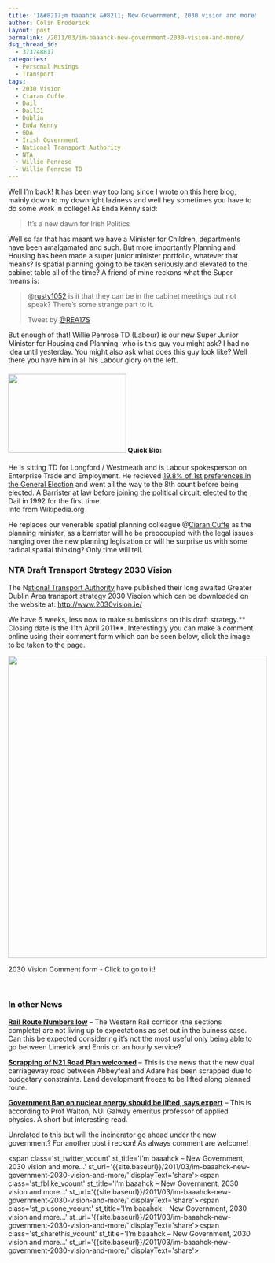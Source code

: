 ```yaml
---
title: 'I&#8217;m baaahck &#8211; New Government, 2030 vision and more&#8230;'
author: Colin Broderick
layout: post
permalink: /2011/03/im-baaahck-new-government-2030-vision-and-more/
dsq_thread_id:
  - 373748817
categories:
  - Personal Musings
  - Transport
tags:
  - 2030 Vision
  - Ciaran Cuffe
  - Dail
  - Dail31
  - Dublin
  - Enda Kenny
  - GDA
  - Irish Government
  - National Transport Authority
  - NTA
  - Willie Penrose
  - Willie Penrose TD
---
```

Well I&#8217;m back! It has been way too long since I wrote on this here blog, mainly down to my downright laziness and well hey sometimes you have to do some work in college! As Enda Kenny said:

> It&#8217;s a new dawn for Irish Politics

Well so far that has meant we have a Minister for Children, departments have been amalgamated and such. But more importantly Planning and Housing has been made a super junior minister portfolio, whatever that means? Is spatial planning going to be taken seriously and elevated to the cabinet table all of the time? A friend of mine reckons what the Super means is:

> @<a rel="nofollow" href="http://twitter.com/rusty1052">rusty1052</a> is it that they can be in the cabinet meetings but not speak? There&#8217;s some strange part to it.
> 
> Tweet by <a href="http://twitter.com/REA17S" target="_blank">@REA17S</a>

But enough of that! Willie Penrose TD (Labour) is our new Super Junior Minister for Housing and Planning, who is this guy you might ask? I had no idea until yesterday. You might also ask what does this guy look like? Well there you have him in all his Labour glory on the left.

#### <img class="alignleft" title="Willie Penrose TD" src="http://www.labour.ie/common/images/people_new/240x160_williepenrose.jpg" alt="" width="240" height="160" /> Quick Bio:

He is sitting TD for Longford / Westmeath and is Labour spokesperson on Enterprise Trade and Employment. He recieved [19.8% of 1st preferences in the General Election][1] and went all the way to the 8th count before being elected. A Barrister at law before joining the political circuit, elected to the Dail in 1992 for the first time.  
Info from Wikipedia.org

He replaces our venerable spatial planning colleague @[Ciaran Cuffe][2] as the planning minister, as a barrister will he be preoccupied with the legal issues hanging over the new planning legislation or will he surprise us with some radical spatial thinking? Only time will tell.

### NTA Draft Transport Strategy 2030 Vision

The N[ational Transport Authority][3] have published their long awaited Greater Dublin Area transport strategy 2030 Visoion which can be downloaded on the website at: <http://www.2030vision.ie/>

We have 6 weeks, less now to make submissions on this draft strategy.** Closing date is the 11th April 2011**. Interestingly you can make a comment online using their comment form which can be seen below, click the image to be taken to the page.

<div id="attachment_1341" class="wp-caption aligncenter" style="width: 536px">
  <a href="http://www.2030vision.ie/?p=comment_on_strategy&l=en"><img class="size-large wp-image-1341 " title="2030 Vision-Strategic Transport Plan for Greater Dublin-National Transport Authority" src="{{site.baseurl}}/wp-content/uploads/2011/03/2030-Vision-Strategic-Transport-Plan-for-Greater-Dublin-National-Transport-Authority-877x1024.png" alt="" width="526" height="614" /></a><p class="wp-caption-text">
    2030 Vision Comment form - Click to go to it!
  </p>
</div>

&nbsp;

### In other News

**[Rail Route Numbers low][4]** &#8211; The Western Rail corridor (the sections complete) are not living up to expectations as set out in the buiness case. Can this be expected considering it&#8217;s not the most useful only being able to go between Limerick and Ennis on an hourly service?

**[Scrapping of N21 Road Plan welcomed][5]** &#8211; This is the news that the new dual carriageway road between Abbeyfeal and Adare has been scrapped due to budgetary constraints. Land development freeze to be lifted along planned route.

**[Government Ban on nuclear energy should be lifted, says expert][6]** &#8211; This is according to Prof Walton, NUI Galway emeritus professor of applied physics. A short but interesting read.

Unrelated to this but will the incinerator go ahead under the new government? For another post i reckon! As always comment are welcome!

<span class='st\_twitter\_vcount' st\_title='I&#8217;m baaahck &#8211; New Government, 2030 vision and more&#8230;' st\_url='{{site.baseurl}}/2011/03/im-baaahck-new-government-2030-vision-and-more/' displayText='share'></span><span class='st\_fblike\_vcount' st\_title='I&#8217;m baaahck &#8211; New Government, 2030 vision and more&#8230;' st\_url='{{site.baseurl}}/2011/03/im-baaahck-new-government-2030-vision-and-more/' displayText='share'></span><span class='st\_plusone\_vcount' st\_title='I&#8217;m baaahck &#8211; New Government, 2030 vision and more&#8230;' st\_url='{{site.baseurl}}/2011/03/im-baaahck-new-government-2030-vision-and-more/' displayText='share'></span><span class='st\_sharethis\_vcount' st\_title='I&#8217;m baaahck &#8211; New Government, 2030 vision and more&#8230;' st\_url='{{site.baseurl}}/2011/03/im-baaahck-new-government-2030-vision-and-more/' displayText='share'></span>

 [1]: http://www.rte.ie/news/election2011/results/longford-westmeath.html
 [2]: http://twitter.com/#!/CiaranCuffe
 [3]: http://www.nationaltransport.ie/
 [4]: http://www.irishtimes.com/newspaper/ireland/2011/0310/1224291779125.html "Irish Times Story"
 [5]: http://www.irishtimes.com/newspaper/ireland/2011/0310/1224291779178.html
 [6]: http://www.irishtimes.com/newspaper/ireland/2011/0310/1224291778872.html